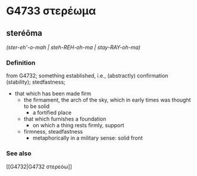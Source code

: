 # G4733 στερέωμα

## steréōma

_(ster-eh'-o-mah | steh-REH-oh-ma | stay-RAY-oh-ma)_

### Definition

from G4732; something established, i.e., (abstractly) confirmation (stability); stedfastness; 

- that which has been made firm
  - the firmament, the arch of the sky, which in early times was thought to be solid
    - a fortified place
  - that which furnishes a foundation
    - on which a thing rests firmly, support
  - firmness, steadfastness
    - metaphorically in a military sense: solid front

### See also

[[G4732|G4732 στερεόω]]
